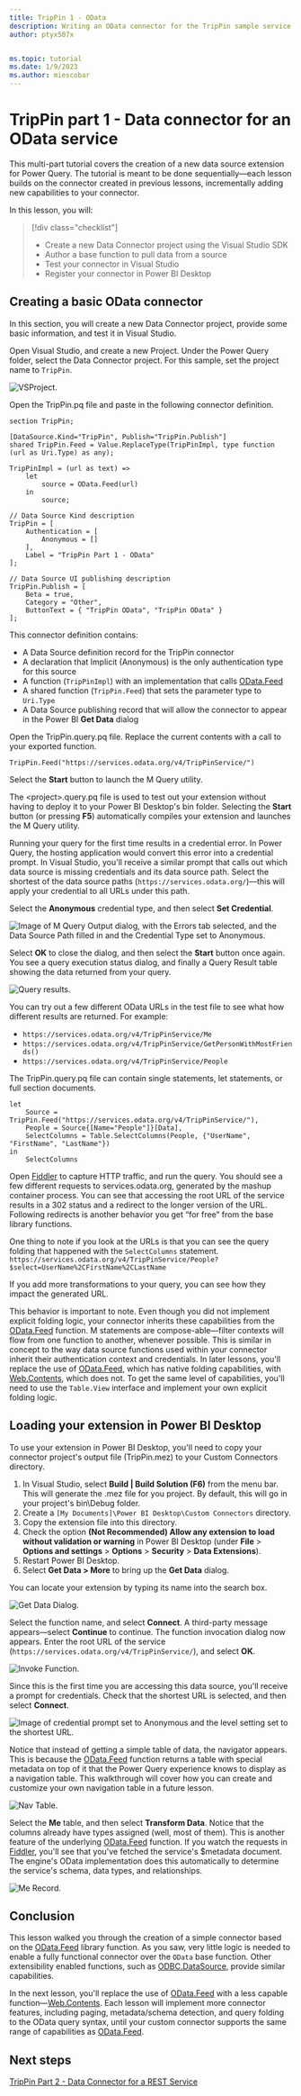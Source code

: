 ```yaml
---
title: TripPin 1 - OData
description: Writing an OData connector for the TripPin sample service
author: ptyx507x


ms.topic: tutorial
ms.date: 1/9/2023
ms.author: miescobar
---
```


# TripPin part 1 - Data connector for an OData service

This multi-part tutorial covers the creation of a new data source extension for Power Query. The tutorial is meant to be done sequentially&mdash;each lesson builds on the connector created in previous lessons, incrementally adding new capabilities to your connector.

In this lesson, you will:

> [!div class="checklist"]
> * Create a new Data Connector project using the Visual Studio SDK
> * Author a base function to pull data from a source
> * Test your connector in Visual Studio
> * Register your connector in Power BI Desktop

## Creating a basic OData connector

In this section, you will create a new Data Connector project, provide some basic information, and test it in Visual Studio.

Open Visual Studio, and create a new Project. Under the Power Query folder, select the Data Connector project. For this sample, set the project name to `TripPin`.

![VSProject.](../../media/vs2017-project.png)

Open the TripPin.pq file and paste in the following connector definition.

```powerquery-m
section TripPin;

[DataSource.Kind="TripPin", Publish="TripPin.Publish"]
shared TripPin.Feed = Value.ReplaceType(TripPinImpl, type function (url as Uri.Type) as any);

TripPinImpl = (url as text) =>
    let
        source = OData.Feed(url)
    in
        source;

// Data Source Kind description
TripPin = [
    Authentication = [
        Anonymous = []
    ],
    Label = "TripPin Part 1 - OData"
];

// Data Source UI publishing description
TripPin.Publish = [
    Beta = true,
    Category = "Other",
    ButtonText = { "TripPin OData", "TripPin OData" }
];
```

 This connector definition contains:

* A Data Source definition record for the TripPin connector
* A declaration that Implicit (Anonymous) is the only authentication type for this source
* A function (`TripPinImpl`) with an implementation that calls [OData.Feed](/powerquery-m/odata-feed)
* A shared function (`TripPin.Feed`) that sets the parameter type to `Uri.Type`
* A Data Source publishing record that will allow the connector to appear in the Power BI **Get Data** dialog 

Open the TripPin.query.pq file. Replace the current contents with a call to your exported function.

```powerquery-m
TripPin.Feed("https://services.odata.org/v4/TripPinService/")
```

Select the **Start** button to launch the M Query utility.

The \<project>.query.pq file is used to test out your extension without having to deploy it to your Power BI Desktop's bin folder. Selecting the **Start** button (or pressing **F5**) automatically compiles your extension and launches the M Query utility.

Running your query for the first time results in a credential error. In Power Query, the hosting application would convert this error into a credential prompt. In Visual Studio, you'll receive a similar prompt that calls out which data source is missing credentials and its data source path. Select the shortest of the data source paths (`https://services.odata.org/`)&mdash;this will apply your credential to all URLs under this path.

Select the **Anonymous** credential type, and then select **Set Credential**.

![Image of M Query Output dialog, with the Errors tab selected, and the Data Source Path filled in and the Credential Type set to Anonymous.](../../media/credential-prompt.png)

Select **OK** to close the dialog, and then select the **Start** button once again. You see a query execution status dialog, and finally a Query Result table showing the data returned from your query.

![Query results.](../../media/trippin1-results.png)

You can try out a few different OData URLs in the test file to see what how different results are returned. For example:

* `https://services.odata.org/v4/TripPinService/Me`
* `https://services.odata.org/v4/TripPinService/GetPersonWithMostFriends()`
* `https://services.odata.org/v4/TripPinService/People`

The TripPin.query.pq file can contain single statements, let statements, or full section documents.

```powerquery-m
let
    Source = TripPin.Feed("https://services.odata.org/v4/TripPinService/"),
    People = Source{[Name="People"]}[Data],
    SelectColumns = Table.SelectColumns(People, {"UserName", "FirstName", "LastName"})
in
    SelectColumns
```

Open [Fiddler](https://www.telerik.com/fiddler) to capture HTTP traffic, and run the query. You should see a few different requests to services.odata.org, generated by the mashup container process. You can see that accessing the root URL of the service results in a 302 status and a redirect to the longer version of the URL. Following redirects is another behavior you get “for free” from the base library functions.

One thing to note if you look at the URLs is that you can see the query folding that happened with the `SelectColumns` statement.
`https://services.odata.org/v4/TripPinService/People?$select=UserName%2CFirstName%2CLastName`

If you add more transformations to your query, you can see how they impact the generated URL.

This behavior is important to note. Even though you did not implement explicit folding logic, your connector inherits these capabilities from the [OData.Feed](/powerquery-m/odata-feed) function. M statements are compose-able&mdash;filter contexts will flow from one function to another, whenever possible. This is similar in concept to the way data source functions used within your connector inherit their authentication context and credentials. In later lessons, you'll replace the use of [OData.Feed](/powerquery-m/odata-feed), which has native folding capabilities, with [Web.Contents](/powerquery-m/web-contents), which does not. To get the same level of capabilities, you'll need to use the `Table.View` interface and implement your own explicit folding logic.

## Loading your extension in Power BI Desktop

To use your extension in Power BI Desktop, you'll need to copy your connector project's output file (TripPin.mez) to your Custom Connectors directory.

1. In Visual Studio, select **Build | Build Solution (F6)** from the menu bar. This will generate the .mez file for you project. By default, this will go in your project's bin\Debug folder.
2. Create a `[My Documents]\Power BI Desktop\Custom Connectors` directory.
3. Copy the extension file into this directory.
4. Check the option **(Not Recommended) Allow any extension to load without validation or warning** in Power BI Desktop (under **File** > **Options and settings** > **Options** > **Security** > **Data Extensions**).
5. Restart Power BI Desktop.
6. Select **Get Data > More** to bring up the **Get Data** dialog.

You can locate your extension by typing its name into the search box.

![Get Data Dialog.](../../media/trippin1-get-data.png)

Select the function name, and select **Connect**. A third-party message appears&mdash;select **Continue** to continue. The function invocation dialog now appears. Enter the root URL of the service (`https://services.odata.org/v4/TripPinService/`), and select **OK**.

![Invoke Function.](../../media/trippin1-function.png)

Since this is the first time you are accessing this data source, you'll receive a prompt for credentials. Check that the shortest URL is selected, and then select **Connect**.

![Image of credential prompt set to Anonymous and the level setting set to the shortest URL.](../../media/trippin1-creds.png)

Notice that instead of getting a simple table of data, the navigator appears. This is because the [OData.Feed](/powerquery-m/odata-feed) function returns a table with special metadata on top of it that the Power Query experience knows to display as a navigation table. This walkthrough will cover how you can create and customize your own navigation table in a future lesson.

![Nav Table.](../../media/trippin1-nav-table.png)

Select the **Me** table, and then select **Transform Data**. Notice that the columns already have types assigned (well, most of them). This is another feature of the underlying [OData.Feed](/powerquery-m/odata-feed) function. If you watch the requests in [Fiddler](https://www.telerik.com/fiddler), you'll see that you've fetched the service's $metadata document. The engine's OData implementation does this automatically to determine the service's schema, data types, and relationships.

![Me Record.](../../media/trippin1-me.png)

## Conclusion

This lesson walked you through the creation of a simple connector based on the [OData.Feed](/powerquery-m/odata-feed) library function. As you saw, very little logic is needed to enable a fully functional connector over the `OData` base function. Other extensibility enabled functions, such as [ODBC.DataSource](/powerquery-m/odbc-datasource), provide similar capabilities.

In the next lesson, you'll replace the use of [OData.Feed](/powerquery-m/odata-feed) with a less capable function&mdash;[Web.Contents](/powerquery-m/web-contents). Each lesson will implement more connector features, including paging, metadata/schema detection, and query folding to the OData query syntax, until your custom connector supports the same range of capabilities as [OData.Feed](/powerquery-m/odata-feed).

## Next steps

[TripPin Part 2 - Data Connector for a REST Service](../2-4est/readme.md)
